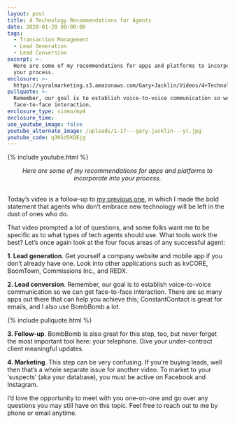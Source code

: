 ```yaml
---
layout: post
title: 4 Technology Recommendations for Agents
date: 2020-01-20 00:00:00
tags:
  - Transaction Management
  - Lead Generation
  - Lead Conversion
excerpt: >-
  Here are some of my recommendations for apps and platforms to incorporate into
  your process.
enclosure: >-
  https://vyralmarketing.s3.amazonaws.com/Gary+Jacklin/Videos/4+Technology+Recommendations+for+Agents.mp4
pullquote: >-
  Remember, our goal is to establish voice-to-voice communication so we can get
  face-to-face interaction.
enclosure_type: video/mp4
enclosure_time:
use_youtube_image: false
youtube_alternate_image: /uploads/1-17---gary-jacklin---yt.jpg
youtube_code: q3H1d5KQEjg
---
```


{% include youtube.html %}

<center><em>Here are some of my recommendations for apps and platforms to incorporate into your process.</em></center>

<br>Today’s video is a follow-up to <u><a target="_blank" href="https://joinrma.com/why-do-agents-need-to-embrace-technology.html">my previous one</a></u>, in which I made the bold statement that agents who don’t embrace new technology will be left in the dust of ones who do.

That video prompted a lot of questions, and some folks want me to be specific as to what types of tech agents should use. What tools work the best? Let’s once again look at the four focus areas of any successful agent:

**1\. Lead generation**. Get yourself a company website and mobile app if you don’t already have one. Look into other applications such as kvCORE, BoomTown, Commissions Inc., and REDX.

**2\. Lead conversion**. Remember, our goal is to establish voice-to-voice communication so we can get face-to-face interaction. There are so many apps out there that can help you achieve this; ConstantContact is great for emails, and I also use BombBomb a lot.

{% include pullquote.html %}

**3\. Follow-up**. BombBomb is also great for this step, too, but never forget the most important tool here: your telephone. Give your under-contract client meaningful updates.

**4\. Marketing**. This step can be very confusing. If you’re buying leads, well then that’s a whole separate issue for another video. To market to your ‘suspects’ (aka your database), you must be active on Facebook and Instagram.

I’d love the opportunity to meet with you one-on-one and go over any questions you may still have on this topic. Feel free to reach out to me by phone or email anytime.
